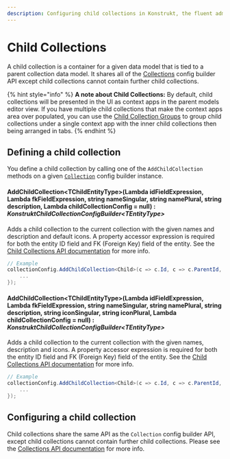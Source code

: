 ```yaml
---
description: Configuring child collections in Konstrukt, the fluent administration panel builder for Umbraco.
---
```


# Child Collections

A child collection is a container for a given data model that is tied to a parent collection data model. It shares all of the [Collections](collections.md) config builder API except child collections cannot contain further child collections.

{% hint style="info" %}
**A note about Child Collections:** By default, child collections will be presented in the UI as context apps in the parent models editor view. If you have multiple child collections that make the context apps area over populated, you can use the [Child Collection Groups](child-collection-groups.md) to group child collections under a single context app with the inner child collections then being arranged in tabs.
{% endhint %}

## Defining a child collection

You define a child collection by calling one of the `AddChildCollection` methods on a given [`Collection`](collections.md) config builder instance.

#### AddChildCollection&lt;TChildEntityType&gt;(Lambda idFieldExpression, Lambda fkFieldExpression, string nameSingular, string namePlural, string description, Lambda childCollectionConfig = null) : *KonstruktChildCollectionConfigBuilder&lt;TEntityType&gt;*

Adds a child collection to the current collection with the given names and description and default icons. A property accessor expression is required for both the entity ID field and FK (Foreign Key) field of the entity. See the [Child Collections API documentation](child-collections.md) for more info.

```csharp
// Example
collectionConfig.AddChildCollection<Child>(c => c.Id, c => c.ParentId, "Child", "Children", "A collection of children", childCollectionConfig => {
    ...
});
```

#### AddChildCollection&lt;TChildEntityType&gt;(Lambda idFieldExpression, Lambda fkFieldExpression, string nameSingular, string namePlural, string description, string iconSingular, string iconPlural, Lambda childCollectionConfig = null) : *KonstruktChildCollectionConfigBuilder&lt;TEntityType&gt;*

Adds a child collection to the current collection with the given names, description and icons. A property accessor expression is required for both the entity ID field and FK (Foreign Key) field of the entity. See the [Child Collections API documentation](child-collections.md) for more info.

```csharp
// Example
collectionConfig.AddChildCollection<Child>(c => c.Id, c => c.ParentId, "Child", "Children", "A collection of children", "icon-umb-users", "icon-umb-users", childCollectionConfig => {
    ...
});
```

## Configuring a child collection

Child collections share the same API as the `Collection` config builder API, except child collections cannot contain further child collections. Please see the [Collections API documentation](collections.md) for more info.
